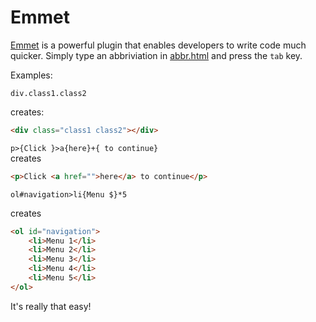 # Emmet

[Emmet](https://github.com/emmetio/emmet) is a powerful plugin that enables developers to write code much quicker. Simply type an abbriviation in [abbr.html](abbr.html) and press the `tab` key.  

Examples:

```div.class1.class2```  

creates:  

```HTML
<div class="class1 class2"></div>
```  

```p>{Click }>a{here}+{ to continue}```  
creates  
```HTML
<p>Click <a href="">here</a> to continue</p>
```  

```ol#navigation>li{Menu $}*5```

creates  

```HTML
<ol id="navigation">
    <li>Menu 1</li>
    <li>Menu 2</li>
    <li>Menu 3</li>
    <li>Menu 4</li>
    <li>Menu 5</li>
</ol>
```  

It's really that easy!
